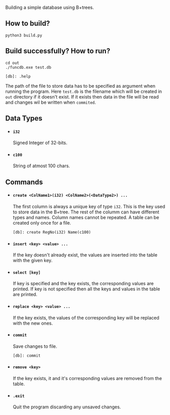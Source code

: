 Building a simple database using B+trees.

## How to build?

```
python3 build.py
```

## Build successfully? How to run?

```
cd out
./funcdb.exe test.db

[db]: .help
```

The path of the file to store data has to be specified as argument when running the program. Here `test.db` is the filename which will be created in `out` directory if it doesn't exist. If it exists then data in the file will be read and changes wil be written when `commited`.

## Data Types
  - #### `i32`  
    Signed Integer of 32-bits.
  - #### `c100`
    String of atmost 100 chars. 

## Commands

- #### `create <ColName1>(i32) <ColName2>(<DataType2>) ...`
  The first column is always a unique key of type `i32`. This is the key used to store data in the B+tree. The rest of the columm can have different types and names. Column names cannot be repeated. A table can be created only once for a file.

  ```
  [db]: create RegNo(i32) Name(c100)
  ```

- #### `insert <key> <value> ...`  
  If the key doesn't already exist, the values are inserted into the table with the given key.

- #### `select [key]`  
  If key is specified and the key exists, the corresponding values are printed. If key is not specified then all the keys and values in the table are printed.


- #### `replace <key> <value> ...`  
  If the key exists, the values of the corresponding key will be replaced with the new ones.

- #### `commit`  
  Save changes to file.
  ```
  [db]: commit

- #### `remove <key>`  
  If the key exists, it and it's corresponding values are removed from the table.

- #### `.exit`  
  Quit the program discarding any unsaved changes.
